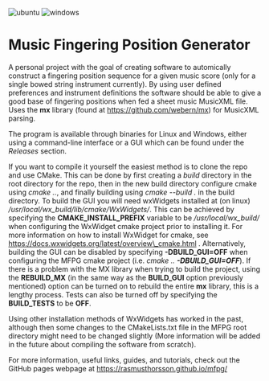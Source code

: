 ![ubuntu](https://github.com/rasmusthorsson/mfpg/actions/workflows/ubuntu.yml/badge.svg)
![windows](https://github.com/rasmusthorsson/mfpg/actions/workflows/windows.yml/badge.svg)

# Music Fingering Position Generator

A personal project with the goal of creating software to automically construct a 
fingering position sequence for a given	music score (only for a single bowed string 
instrument currently). By using user defined preferences and instrument definitions 
the software should be able to give a good base of fingering positions when fed a 
sheet music MusicXML file. Uses the **mx** library (found at 
https://github.com/webern/mx) for MusicXML parsing.

The program is available through binaries for Linux and Windows, either using a 
command-line interface or a GUI which can be found under the <i>Releases</i> 
section.

If you want to compile it yourself the easiest method is to clone the
repo and use CMake. This can be done by first creating a <i>build</i> directory in 
the root directory for the repo, then in the new build directory configure cmake using 
<i>cmake ..</i>, and finally building using <i>cmake --build .</i> in the build 
directory. To build the GUI you will need wxWidgets installed at (on linux) 
<i>/usr/local/wx_build/lib/cmake/WxWidgets/</i>. This can be achieved by specifying
the <b>CMAKE_INSTALL_PREFIX</b> variable to be <i>/usr/local/wx_build/</i> when 
configuring the WxWidget cmake project prior to installing it. For more information 
on how to install WxWidget for cmake, see 
https://docs.wxwidgets.org/latest/overview\_cmake.html . Alternatively, building the
GUI can be disabled by specifying <b>-DBUILD_GUI=OFF</b> when configuring the MFPG
cmake project (i.e. <i>cmake .. <b>-DBUILD_GUI=OFF</b></i>). If there is a problem
with the MX library when trying to build the project, using the <b>REBUILD_MX</b>
(in the same way as the <b>BUILD_GUI</b> option previously mentioned) option can
be turned on to rebuild the entire **mx** library, this is a lengthy process. Tests
can also be turned off by specifying the <b>BUILD_TESTS</b> to be <b>OFF</b>.

Using other installation methods of WxWidgets has worked in the past, although then
some changes to the CMakeLists.txt file in the MFPG root directory might need to be
changed slightly (More information will be added in the future about compiling the
software from scratch).

For more information, useful links, guides, and tutorials, check out the GitHub pages 
webpage at https://rasmusthorsson.github.io/mfpg/
